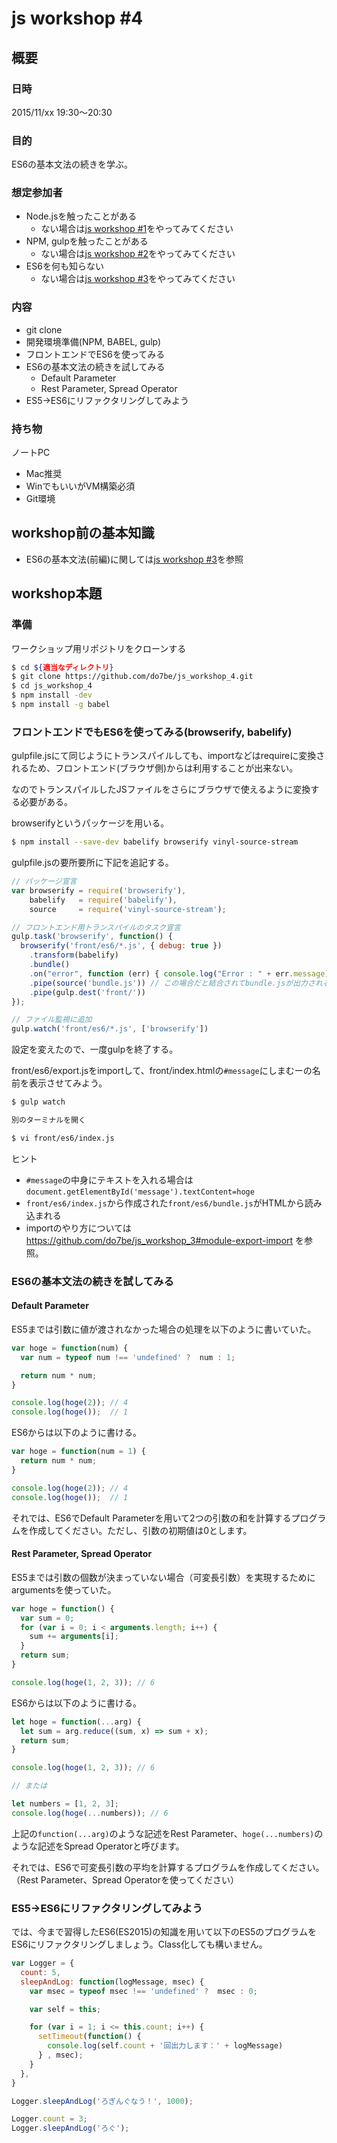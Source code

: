 # js workshop #4

## 概要

### 日時

2015/11/xx 19:30〜20:30

### 目的

ES6の基本文法の続きを学ぶ。

### 想定参加者

* Node.jsを触ったことがある
  * ない場合は[js workshop #1](https://github.com/do7be/js_workshop_1)をやってみてください
* NPM, gulpを触ったことがある
  * ない場合は[js workshop #2](https://github.com/do7be/js_workshop_2)をやってみてください
* ES6を何も知らない
  * ない場合は[js workshop #3](https://github.com/do7be/js_workshop_3)をやってみてください


### 内容

* git clone
* 開発環境準備(NPM, BABEL, gulp)
* フロントエンドでES6を使ってみる
* ES6の基本文法の続きを試してみる
  * Default Parameter
  * Rest Parameter, Spread Operator
* ES5→ES6にリファクタリングしてみよう


### 持ち物

ノートPC

* Mac推奨
* WinでもいいがVM構築必須
* Git環境


## workshop前の基本知識

* ES6の基本文法(前編)に関しては[js workshop #3](https://github.com/do7be/js_workshop_3)を参照


## workshop本題

### 準備

ワークショップ用リポジトリをクローンする

```bash
$ cd ${適当なディレクトリ}
$ git clone https://github.com/do7be/js_workshop_4.git
$ cd js_workshop_4
$ npm install -dev
$ npm install -g babel
```

### フロントエンドでもES6を使ってみる(browserify, babelify)

gulpfile.jsにて同じようにトランスパイルしても、importなどはrequireに変換されるため、フロントエンド(ブラウザ側)からは利用することが出来ない。

なのでトランスパイルしたJSファイルをさらにブラウザで使えるように変換する必要がある。

browserifyというパッケージを用いる。

```bash
$ npm install --save-dev babelify browserify vinyl-source-stream
```

gulpfile.jsの要所要所に下記を追記する。

```javascript
// パッケージ宣言
var browserify = require('browserify'),
    babelify   = require('babelify'),
    source     = require('vinyl-source-stream');

// フロントエンド用トランスパイルのタスク宣言
gulp.task('browserify', function() {
  browserify('front/es6/*.js', { debug: true })
    .transform(babelify)
    .bundle()
    .on("error", function (err) { console.log("Error : " + err.message); })
    .pipe(source('bundle.js')) // この場合だと結合されてbundle.jsが出力される
    .pipe(gulp.dest('front/'))
});

// ファイル監視に追加
gulp.watch('front/es6/*.js', ['browserify'])
```

設定を変えたので、一度gulpを終了する。

front/es6/export.jsをimportして、front/index.htmlの`#message`にしまむーの名前を表示させてみよう。

```bash
$ gulp watch

別のターミナルを開く

$ vi front/es6/index.js
```

ヒント

* `#message`の中身にテキストを入れる場合は`document.getElementById('message').textContent=hoge`
* `front/es6/index.js`から作成された`front/es6/bundle.js`がHTMLから読み込まれる
* importのやり方については https://github.com/do7be/js_workshop_3#module-export-import を参照。

### ES6の基本文法の続きを試してみる

#### Default Parameter

ES5までは引数に値が渡されなかった場合の処理を以下のように書いていた。

```javascript
var hoge = function(num) {
  var num = typeof num !== 'undefined' ?  num : 1;

  return num * num;
}

console.log(hoge(2)); // 4
console.log(hoge());  // 1
```

ES6からは以下のように書ける。

```javascript
var hoge = function(num = 1) {
  return num * num;
}

console.log(hoge(2)); // 4
console.log(hoge());  // 1
```

それでは、ES6でDefault Parameterを用いて2つの引数の和を計算するプログラムを作成してください。ただし、引数の初期値は0とします。



#### Rest Parameter, Spread Operator

ES5までは引数の個数が決まっていない場合（可変長引数）を実現するためにargumentsを使っていた。

```javascript
var hoge = function() {
  var sum = 0;
  for (var i = 0; i < arguments.length; i++) {
    sum += arguments[i];
  }
  return sum;
}

console.log(hoge(1, 2, 3)); // 6
```

ES6からは以下のように書ける。

```javascript
let hoge = function(...arg) {
  let sum = arg.reduce((sum, x) => sum + x);
  return sum;
}

console.log(hoge(1, 2, 3)); // 6

// または

let numbers = [1, 2, 3];
console.log(hoge(...numbers)); // 6
```

上記の`function(...arg)`のような記述をRest Parameter、`hoge(...numbers)`のような記述をSpread Operatorと呼びます。


それでは、ES6で可変長引数の平均を計算するプログラムを作成してください。（Rest Parameter、Spread Operatorを使ってください）


### ES5→ES6にリファクタリングしてみよう

では、今まで習得したES6(ES2015)の知識を用いて以下のES5のプログラムをES6にリファクタリングしましょう。Class化しても構いません。

```javascript
var Logger = {
  count: 5,
  sleepAndLog: function(logMessage, msec) {
    var msec = typeof msec !== 'undefined' ?  msec : 0;

    var self = this;

    for (var i = 1; i <= this.count; i++) {
      setTimeout(function() {
        console.log(self.count + '回出力します：' + logMessage)
      } , msec);
    }
  },
}

Logger.sleepAndLog('ろぎんぐなう！', 1000);

Logger.count = 3;
Logger.sleepAndLog('ろぐ');
```
